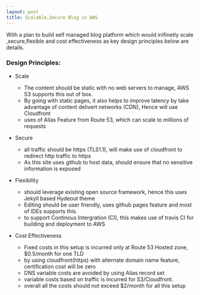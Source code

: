 ```yaml
---
layout: post
title: Scalable,Secure Blog in AWS
---
```


With a plan  to build self managed blog platform which would inifinetly scale ,secure,flexible and cost effectiveness as key design principles below are details. 


### Design Principles: 

* Scale
  - The content should be static with no web servers to manage, AWS S3 supports this out of box.
  - By going with static pages, it also helps to improve latency by take advantage of content delivert networks (CDN), Hence will use Cloudfront 
  - uses of Alias Feature from Route 53, which can scale to millions of requests
  
 
* Secure
  - all traffic should be https (TLS1.1), will make use of cloudfront to redirect http traffic to https 
  - As this site uses github to host data, should ensure that no sensitive information is exposed 
 
 
* Flexibility
  - should leverage existing open source framework, hence this uses Jekyll based Hydeout theme
  - Editing should be user friendly, uses github pages feature and most of IDEs supports this.
  - to support Continous Intergration (CI), this makes use of travis CI for building and deployment to AWS
  
* Cost Effectiveness
  - Fixed costs in this setup is incurred only at Route 53 Hosted zone, $0.5/month for one TLD
  - by using cloudfront(https) with alternate domain name feature, certification cost will be zero
  - DNS variable costs are avoided by using Alias record set
  - variable costs based on traffic is incurred for S3/Cloudfront.
  - overall all the costs should not exceed $2/month for all this setup
   
    


